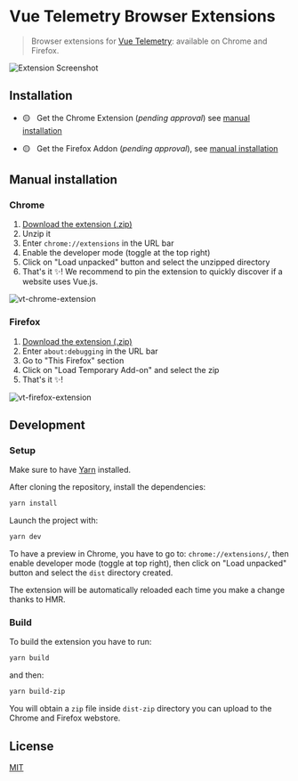 # Vue Telemetry Browser Extensions

> Browser extensions for [Vue Telemetry](https://vuetelemetry.com): available on Chrome and Firefox.

![Extension Screenshot](https://user-images.githubusercontent.com/904724/88175523-419f3d80-cc26-11ea-9c44-3c6782c5fbd5.png)


## Installation

- 🟡 &nbsp; Get the Chrome Extension (*pending approval*) see [manual installation](#chrome)

- 🟡 &nbsp; Get the Firefox Addon (*pending approval*), see [manual installation](#firefox)


## Manual installation

[download-extension-link]: https://github.com/nuxt-company/vue-telemetry-extensions/releases/download/v1.0.0/vue-telemetry-extension-v1.0.0.zip

### Chrome

1. [Download the extension (.zip)][download-extension-link]
2. Unzip it
3. Enter `chrome://extensions` in the URL bar
4. Enable the developer mode (toggle at the top right)
5. Click on "Load unpacked" button and select the unzipped directory
6. That's it ✨! We recommend to pin the extension to quickly discover if a website uses Vue.js.

![vt-chrome-extension](https://user-images.githubusercontent.com/904724/88186616-b037c780-cc35-11ea-8c76-ffaf8e8af4fe.gif)

### Firefox

1. [Download the extension (.zip)][download-extension-link]
2. Enter `about:debugging` in the URL bar
3. Go to "This Firefox" section
3. Click on "Load Temporary Add-on" and select the zip
4. That's it ✨!

![vt-firefox-extension](https://user-images.githubusercontent.com/904724/88186887-1d4b5d00-cc36-11ea-96c9-2b6367920863.gif)

## Development

### Setup

Make sure to have [Yarn](https://classic.yarnpkg.com/en/) installed.

After cloning the repository, install the dependencies:

```bash
yarn install
```

Launch the project with:

```bash
yarn dev
```

To have a preview in Chrome, you have to go to: `chrome://extensions/`, then enable developer mode (toggle at top right), then click on "Load unpacked" button and select the `dist` directory created.

The extension will be automatically reloaded each time you make a change thanks to HMR.

### Build

To build the extension you have to run:

```bash
yarn build
```

and then:

```bash
yarn build-zip
```

You will obtain a `zip` file inside `dist-zip` directory you can upload to the Chrome and Firefox webstore.

## License

[MIT](./LICENSE)
